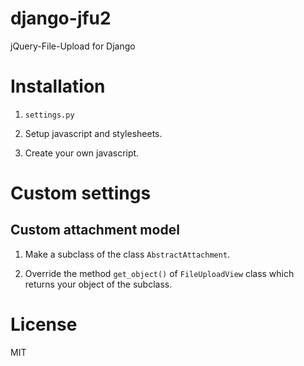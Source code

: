 # django-jfu2
jQuery-File-Upload for Django

# Installation
1. `settings.py`

2. Setup javascript and stylesheets.

3. Create your own javascript.


# Custom settings
## Custom attachment model
1. Make a subclass of the class `AbstractAttachment`.

2. Override the method `get_object()` of `FileUploadView` class which returns your object of the subclass.

# License
MIT
